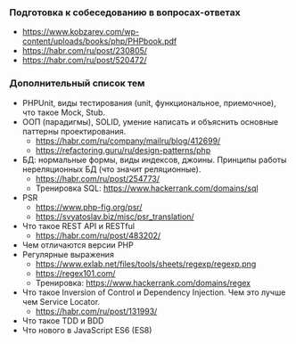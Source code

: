 ### Подготовка к собеседованию в вопросах-ответах ###
- https://www.kobzarev.com/wp-content/uploads/books/php/PHPbook.pdf
- https://habr.com/ru/post/230805/
- https://habr.com/ru/post/520472/
### Дополнительный список тем ###
- PHPUnit, виды тестирования (unit, функциональное, приемочное), что такое Mock, Stub.
- ООП (парадигмы), SOLID, умение написать и объяснить основные паттерны проектирования.
  - https://habr.com/ru/company/mailru/blog/412699/
  - https://refactoring.guru/ru/design-patterns/php
- БД: нормальные формы, виды индексов, джоины. Принципы работы нереляционных БД (что значит реляционные).
  - https://habr.com/ru/post/254773/
  - Тренировка SQL: https://www.hackerrank.com/domains/sql
- PSR
  - https://www.php-fig.org/psr/
  - https://svyatoslav.biz/misc/psr_translation/
- Что такое REST API и RESTful
  - https://habr.com/ru/post/483202/
- Чем отличаются версии PHP
- Регулярные выражения
  - https://www.exlab.net/files/tools/sheets/regexp/regexp.png
  - https://regex101.com/
  - Тренировка: https://www.hackerrank.com/domains/regex
- Что такое Inversion of Control и Dependency Injection. Чем это лучше чем Service Locator.
  - https://habr.com/ru/post/131993/
- Что такое TDD и BDD
- Что нового в JavaScript ES6 (ES8)
